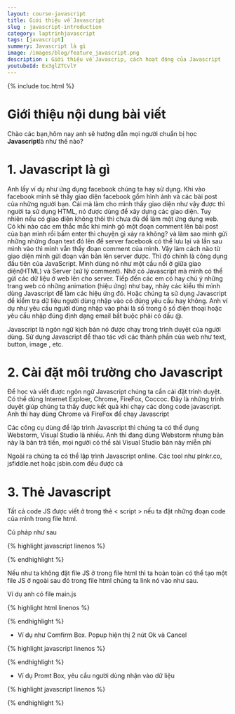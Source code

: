 ```yaml
---
layout: course-javascript
title: Giới thiệu về Javascript  
slug : javascript-introduction
category: laptrinhjavascript
tags: [javascript]
summery: Javascript là gì   
image: /images/blog/feature_javascript.png
description : Giới thiệu về Javascrip, cách hoạt động của Javascript
youtubeId: Ex3glZTCvlY
---
```


{% include toc.html %}

# **Giới thiệu nội dung bài viết**

Chào các bạn,hôm nay anh sẽ hướng dẫn mọi người chuẩn bị học <b>Javascript</b>là như thế nào?

# **1. Javascript là gì**

Anh lấy ví dụ như ứng dụng facebook chúng ta hay sử dụng. Khi vào facebook mình sẽ thấy giao diện facebook gồm hình ảnh và các bài post của những người bạn. Cái mà làm cho mình thấy giao diện như vậy được thì người ta sử dụng HTML, nó được dùng để xây dựng các giao diện. Tuy nhiên nếu có giao diện không thôi thì chưa đủ để làm một ứng dụng web. Có khi nào các em thắc mắc khi mình gõ một đoạn comment lên bài post của bạn mình rồi bấm enter thì chuyện gì xảy ra không? và làm sao mình gửi những những đoạn text đó lên để server facebook có thể lưu lại và lần sau mình vào thì mình vẫn thấy đoạn comment của mình. Vậy làm cách nào từ giao diện mình gửi đoạn văn bản lên server được. Thì đó chính là công dụng đầu tiên của JavaScript. Mình dùng nó như một cầu nối ở giữa giao diện(HTML) và Server (xử lý comment). Nhờ có Javascript mà mình có thể gửi các dữ liệu ở web lên cho server. Tiếp đến các em có hay chú ý những trang web có những animation (hiệu ứng) như bay, nhảy các kiểu thì mình dùng Javascript để làm các hiệu ứng  đó. Hoặc chúng ta sử dụng Javascript để kiểm tra dữ liệu người dùng nhập vào có đúng yêu cầu hay không. Anh ví dụ như yêu cầu người dùng nhập vào phải là số trong ô số điện thoại hoặc yêu cầu nhập đúng định dạng email bắt buộc phải có dấu @.

Javascript là ngôn ngữ kịch bản nó được chạy trong trình duyệt của người dùng. Sử dụng Javascript để thao tác với các thành phần của web như text, button, image , etc.

# **2. Cài đặt môi trường cho Javascript**

Để học và viết được ngôn ngữ Javascript chúng ta cần cài đặt trình duyệt. Có thể dùng Internet Exploer, Chrome, FireFox, Coccoc. Đây là những trình duyệt giúp chúng ta thấy được kết quả khi chạy các dòng code javascript. Anh thì hay dùng Chrome và FireFox để chạy Javascript

Các công cụ dùng để lập trình Javascript thì chúng ta có thể dụng Webstorm, Visual Studio là nhiều. Anh thì đang dùng Webstorm nhưng bản này là bản trả tiền, mọi người có thể sài Visual Studio bản này miễn phí

Ngoài ra chúng ta có thể lập trình Javascript online. Các tool như plnkr.co, jsfiddle.net hoặc jsbin.com đều được cả

# **3. Thẻ Javascript**

Tất cả code JS được viết ở trong thẻ < script > nếu ta đặt những đoạn code của mình trong file html.

Cú pháp như sau

{% highlight javascript  linenos %}

<script>
            
    //Viết code javascript tại đây
            
</script>


{% endhighlight %}

Nếu như ta không đặt file JS ở trong file html thì ta hoàn toàn có thể tạo một file JS ở ngoài sau đó trong file html chúng ta link nó vào như sau.

Ví dụ anh có file main.js

{% highlight html  linenos %}

<html>
<head>
    <meta name="viewport" content="width=device-width" />
    <title>JavaScript Demo</title>   
    <script src="/main.js"/>  
</head>
<body>
</body>

{% endhighlight %}

# **4. Đặt file JS ở đâu trong html**

Chúng ta thường đặt file JS ở cuối cùng của thẻ body. Vì khi trang web được load lên nó sẽ load từ trên xuống dưới. Trong trường hợp ta đặt file JS ở trên thì sẽ gây ra việc trình duyệt sẽ phải đọc file js sau đó mới render ra giao diện nó gây ra tình trạnh trang web load lên chậm. Nếu đặt ở cuối thì các thành phần trang web được load lên trước sau đó mới load JS như vậy người dùng sẽ thấy nhanh hơn.

{% highlight html  linenos %}

<!DOCTYPE html>

<html>
<head>
    <meta name="viewport" content="width=device-width" />
    <title>JavaScript Demo</title>
   
</head>
<body>
    <h1> JavaScript Tutorials</h1>
    <p>This is JavaScript sample.</p>
   
   
    <script src="/main.js"></<script>
</body>
</html>

{% endhighlight %}

# **5. Hiển thị Popup Message**

Javascript xây dựng sẳn môt số function (chức năng) có sẳn. Trong bài hôm nay chúng ta sẽ học một chức năng là hiển thị popup. 

- Ví dụ sử dụng Alert Box để hiển thị popup alert

{% highlight javascript  linenos %}

<script>
	
	alert("This is alert box!");  // display string message

</script>

{% endhighlight %}

- Ví dụ như Comfirm Box. Popup hiện thị 2 nút Ok và Cancel

{% highlight javascript  linenos %}

<script>

if (confirm("Do you want to save changes?") == true) {
    userPreference = "Data saved successfully!";
} else {
    userPreference = "Save Cancelled!";
}
</script>

{% endhighlight %}

- Ví dụ Promt Box, yêu cầu người dùng nhận vào dữ liệu

{% highlight javascript  linenos %}

<script>

var tenure = prompt("Please enter preferred tenure in years", "15");
    
if (tenure != null) {
    alert("You have entered " + tenure + " years" );
}
</script>

{% endhighlight %}
























